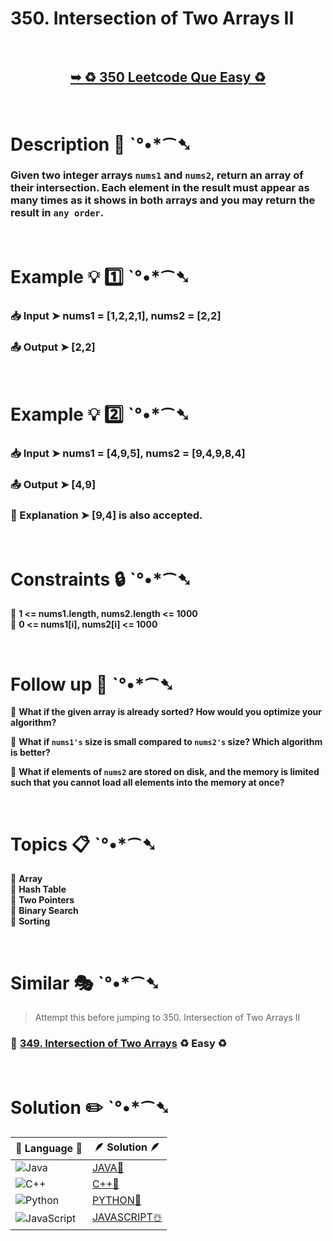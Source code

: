 # 350. Intersection of Two Arrays II

</br>

<h2 align="center"> 

<a href="https://leetcode.com/problems/intersection-of-two-arrays-ii/description/?envType=daily-question&envId=2024-07-02"><strong>➥ ♻️ 350 Leetcode Que Easy ♻️ </strong></a>
</h2>

</br>

# Description 📜 ˋ°•*⁀➷

### Given two integer arrays `nums1` and `nums2`, return an array of their intersection. Each element in the result must appear as many times as it shows in both arrays and you may return the result in `any order`.



</br>

# Example 💡 1️⃣ ˋ°•*⁀➷

  ### 📥 Input  ➤  nums1 = [1,2,2,1], nums2 = [2,2] 

  ### 📤 Output  ➤ [2,2]

</br>

# Example 💡 2️⃣ ˋ°•*⁀➷

  ### 📥 Input ➤ nums1 = [4,9,5], nums2 = [9,4,9,8,4]

  ### 📤 Output  ➤  [4,9]

  ### 🔦 Explanation ➤ [9,4] is also accepted.


</br>

# Constraints 🔒 ˋ°•*⁀➷

🔹 **1 <= nums1.length, nums2.length <= 1000** </br>
🔹 **0 <= nums1[i], nums2[i] <= 1000** </br>

</br>

# Follow up 🧠  ˋ°•*⁀➷

📌 **What if the given array is already sorted? How would you optimize your algorithm?** </br>

📌 **What if `nums1's` size is small compared to `nums2's` size? Which algorithm is better?** </br>

📌 **What if elements of `nums2` are stored on disk, and the memory is limited such that you cannot load all elements into the memory at once?** </br>

</br>

# Topics 📋 ˋ°•*⁀➷

🔸 **Array**  </br>
🔸 **Hash Table**  </br>
🔸 **Two Pointers**  </br>
🔸 **Binary Search**  </br>
🔸 **Sorting**  </br>

</br>

# Similar 🎭  ˋ°•*⁀➷  

> Attempt this before jumping to 350. Intersection of Two Arrays II 

### 🌟 [349. Intersection of Two Arrays](https://github.com/Prakhar-002/LEETCODE/tree/main/%F0%9F%8E%AD%20LEVEL%20wise%20que%20with%20solution%20%F0%9F%8E%AF/%E2%99%BB%EF%B8%8F%20Easy%E2%99%BB%EF%B8%8F/%E2%99%BB%EF%B8%8F%20Easy%20349.%20Intersection%20of%20Two%20Arrays%20%E2%98%83%EF%B8%8F%20%F0%9F%8D%81%20%F0%9F%8D%B0%20%F0%9F%8E%B2) ♻️ Easy ♻️


</br>

# Solution ✏️ ˋ°•*⁀➷

| 📒 Language 📒  | 🪶 Solution 🪶 |
| ------------- | ------------- |
|  ![Java](https://img.shields.io/badge/java-%23ED8B00.svg?style=for-the-badge&logo=openjdk&logoColor=white)  | [JAVA🍁](https://github.com/Prakhar-002/LEETCODE/blob/main/%F0%9F%93%9C%20Daily%20Challange%20%F0%9F%92%A1/07%20July%20%20%F0%9F%8F%96%EF%B8%8F%202024/02%20-%2007%20-%202024%20---%20350.%20Intersection%20of%20Two%20Arrays%20II%20%E2%98%83%EF%B8%8F%20%F0%9F%8D%81%20%F0%9F%8D%B0%20%F0%9F%8E%B2/%F0%9F%8D%81JAVA-350-IntersectionOfTwoArrays-II.java) |
|  ![C++](https://img.shields.io/badge/c++-%2300599C.svg?style=for-the-badge&logo=c%2B%2B&logoColor=white)  | [C++🎲](https://github.com/Prakhar-002/LEETCODE/blob/main/%F0%9F%93%9C%20Daily%20Challange%20%F0%9F%92%A1/07%20July%20%20%F0%9F%8F%96%EF%B8%8F%202024/02%20-%2007%20-%202024%20---%20350.%20Intersection%20of%20Two%20Arrays%20II%20%E2%98%83%EF%B8%8F%20%F0%9F%8D%81%20%F0%9F%8D%B0%20%F0%9F%8E%B2/%F0%9F%8E%B2CPP-350-IntersectionOfTwoArrays-II.cpp)  |
|  ![Python](https://img.shields.io/badge/python-3670A0?style=for-the-badge&logo=python&logoColor=ffdd54)    | [PYTHON🍰](https://github.com/Prakhar-002/LEETCODE/blob/main/%F0%9F%93%9C%20Daily%20Challange%20%F0%9F%92%A1/07%20July%20%20%F0%9F%8F%96%EF%B8%8F%202024/02%20-%2007%20-%202024%20---%20350.%20Intersection%20of%20Two%20Arrays%20II%20%E2%98%83%EF%B8%8F%20%F0%9F%8D%81%20%F0%9F%8D%B0%20%F0%9F%8E%B2/%F0%9F%8D%B0PYTHON-350-IntersectionOfTwoArrays-II.py) |
| ![JavaScript](https://img.shields.io/badge/javascript-%23323330.svg?style=for-the-badge&logo=javascript&logoColor=%23F7DF1E)   | [JAVASCRIPT☃️](https://github.com/Prakhar-002/LEETCODE/blob/main/%F0%9F%93%9C%20Daily%20Challange%20%F0%9F%92%A1/07%20July%20%20%F0%9F%8F%96%EF%B8%8F%202024/02%20-%2007%20-%202024%20---%20350.%20Intersection%20of%20Two%20Arrays%20II%20%E2%98%83%EF%B8%8F%20%F0%9F%8D%81%20%F0%9F%8D%B0%20%F0%9F%8E%B2/%E2%98%83%EF%B8%8FJAVASCRIPT-350-IntersectionOfTwoArrays-II.js) |
